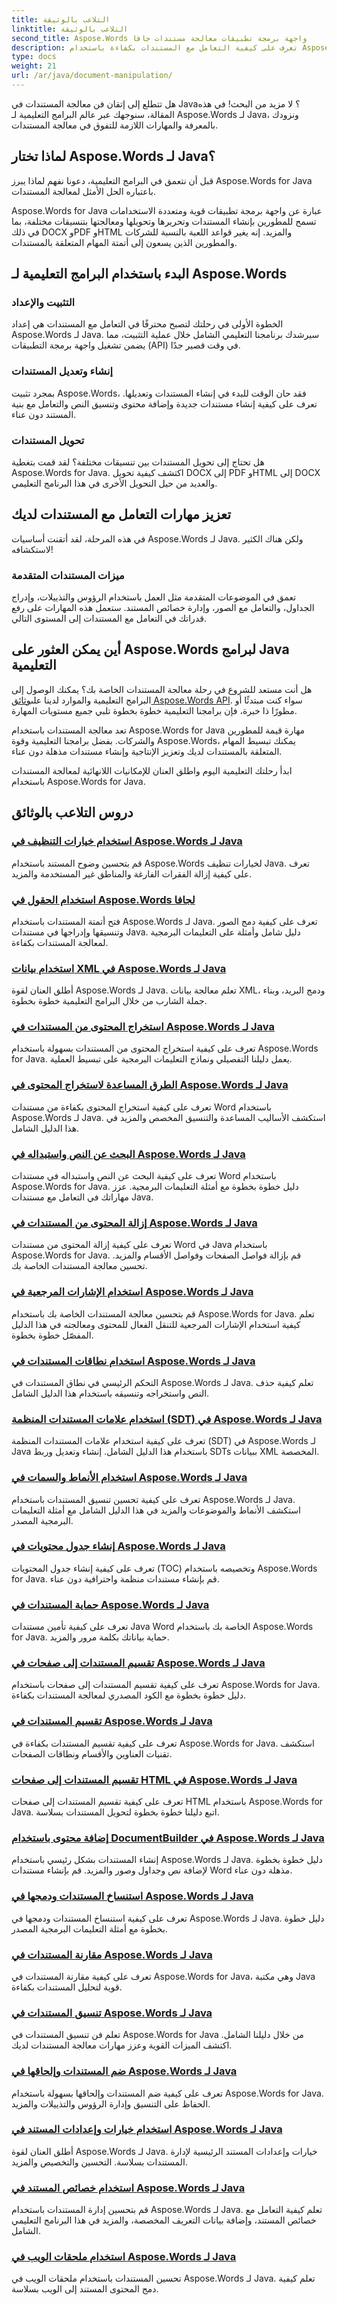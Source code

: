 ```yaml
---
title: التلاعب بالوثيقة
linktitle: التلاعب بالوثيقة
second_title: Aspose.Words واجهة برمجة تطبيقات معالجة مستندات جافا
description: تعرف على كيفية التعامل مع المستندات بكفاءة باستخدام Aspose.Words for Java من خلال برامجنا التعليمية الشاملة. عزز مهاراتك في معالجة مستندات Java اليوم!
type: docs
weight: 21
url: /ar/java/document-manipulation/
---
```



هل تتطلع إلى إتقان فن معالجة المستندات في Java؟ لا مزيد من البحث! في هذه المقالة، سنوجهك عبر عالم البرامج التعليمية لـ Aspose.Words لـ Java، ونزودك بالمعرفة والمهارات اللازمة للتفوق في معالجة المستندات.

## لماذا تختار Aspose.Words لـ Java؟

قبل أن نتعمق في البرامج التعليمية، دعونا نفهم لماذا يبرز Aspose.Words for Java باعتباره الحل الأمثل لمعالجة المستندات.

Aspose.Words for Java عبارة عن واجهة برمجة تطبيقات قوية ومتعددة الاستخدامات تسمح للمطورين بإنشاء المستندات وتحريرها وتحويلها ومعالجتها بتنسيقات مختلفة، بما في ذلك DOCX وPDF وHTML والمزيد. إنه يغير قواعد اللعبة بالنسبة للشركات والمطورين الذين يسعون إلى أتمتة المهام المتعلقة بالمستندات.

## البدء باستخدام البرامج التعليمية لـ Aspose.Words

### التثبيت والإعداد

الخطوة الأولى في رحلتك لتصبح محترفًا في التعامل مع المستندات هي إعداد Aspose.Words لـ Java. سيرشدك برنامجنا التعليمي الشامل خلال عملية التثبيت، مما يضمن تشغيل واجهة برمجة التطبيقات (API) في وقت قصير جدًا.

### إنشاء وتعديل المستندات

بمجرد تثبيت Aspose.Words، فقد حان الوقت للبدء في إنشاء المستندات وتعديلها. تعرف على كيفية إنشاء مستندات جديدة وإضافة محتوى وتنسيق النص والتعامل مع بنية المستند دون عناء.

### تحويل المستندات

هل تحتاج إلى تحويل المستندات بين تنسيقات مختلفة؟ لقد قمت بتغطية Aspose.Words for Java. اكتشف كيفية تحويل DOCX إلى PDF وHTML إلى DOCX والعديد من حيل التحويل الأخرى في هذا البرنامج التعليمي.

## تعزيز مهارات التعامل مع المستندات لديك

في هذه المرحلة، لقد أتقنت أساسيات Aspose.Words لـ Java. ولكن هناك الكثير لاستكشافه! 

### ميزات المستندات المتقدمة

تعمق في الموضوعات المتقدمة مثل العمل باستخدام الرؤوس والتذييلات، وإدراج الجداول، والتعامل مع الصور، وإدارة خصائص المستند. ستعمل هذه المهارات على رفع قدراتك في التعامل مع المستندات إلى المستوى التالي.

## أين يمكن العثور على Aspose.Words لبرامج Java التعليمية

 هل أنت مستعد للشروع في رحلة معالجة المستندات الخاصة بك؟ يمكنك الوصول إلى البرامج التعليمية والموارد لدينا على[وثائق Aspose.Words API](https://reference.aspose.com/words/java/). سواء كنت مبتدئًا أو مطورًا ذا خبرة، فإن برامجنا التعليمية خطوة بخطوة تلبي جميع مستويات المهارة.

تعد معالجة المستندات باستخدام Aspose.Words for Java مهارة قيمة للمطورين والشركات. بفضل برامجنا التعليمية وقوة Aspose.Words، يمكنك تبسيط المهام المتعلقة بالمستندات لديك وتعزيز الإنتاجية وإنشاء مستندات مذهلة دون عناء.

ابدأ رحلتك التعليمية اليوم واطلق العنان للإمكانيات اللانهائية لمعالجة المستندات باستخدام Aspose.Words for Java.

## دروس التلاعب بالوثائق
### [استخدام خيارات التنظيف في Aspose.Words لـ Java](./using-cleanup-options/)
قم بتحسين وضوح المستند باستخدام Aspose.Words لخيارات تنظيف Java. تعرف على كيفية إزالة الفقرات الفارغة والمناطق غير المستخدمة والمزيد.
### [استخدام الحقول في Aspose.Words لجافا](./using-fields/)
فتح أتمتة المستندات باستخدام Aspose.Words لـ Java. تعرف على كيفية دمج الصور وتنسيقها وإدراجها في مستندات Java. دليل شامل وأمثلة على التعليمات البرمجية لمعالجة المستندات بكفاءة.
### [استخدام بيانات XML في Aspose.Words لـ Java](./using-xml-data/)
أطلق العنان لقوة Aspose.Words لـ Java. تعلم معالجة بيانات XML، ودمج البريد، وبناء جملة الشارب من خلال البرامج التعليمية خطوة بخطوة.
### [استخراج المحتوى من المستندات في Aspose.Words لـ Java](./extracting-content-from-documents/)
تعرف على كيفية استخراج المحتوى من المستندات بسهولة باستخدام Aspose.Words for Java. يعمل دليلنا التفصيلي ونماذج التعليمات البرمجية على تبسيط العملية.
### [الطرق المساعدة لاستخراج المحتوى في Aspose.Words لـ Java](./helper-methods-for-extracting-content/)
تعرف على كيفية استخراج المحتوى بكفاءة من مستندات Word باستخدام Aspose.Words لـ Java. استكشف الأساليب المساعدة والتنسيق المخصص والمزيد في هذا الدليل الشامل.
### [البحث عن النص واستبداله في Aspose.Words لـ Java](./finding-and-replacing-text/)
تعرف على كيفية البحث عن النص واستبداله في مستندات Word باستخدام Aspose.Words for Java. دليل خطوة بخطوة مع أمثلة التعليمات البرمجية. عزز مهاراتك في التعامل مع مستندات Java.
### [إزالة المحتوى من المستندات في Aspose.Words لـ Java](./removing-content-from-documents/)
تعرف على كيفية إزالة المحتوى من مستندات Word في Java باستخدام Aspose.Words for Java. قم بإزالة فواصل الصفحات وفواصل الأقسام والمزيد. تحسين معالجة المستندات الخاصة بك.
### [استخدام الإشارات المرجعية في Aspose.Words لـ Java](./using-bookmarks/)
قم بتحسين معالجة المستندات الخاصة بك باستخدام Aspose.Words for Java. تعلم كيفية استخدام الإشارات المرجعية للتنقل الفعال للمحتوى ومعالجته في هذا الدليل المفصّل خطوة بخطوة.
### [استخدام نطاقات المستندات في Aspose.Words لـ Java](./using-document-ranges/)
التحكم الرئيسي في نطاق المستندات في Aspose.Words لـ Java. تعلم كيفية حذف النص واستخراجه وتنسيقه باستخدام هذا الدليل الشامل.
### [استخدام علامات المستندات المنظمة (SDT) في Aspose.Words لـ Java](./using-structured-document-tags/)
تعرف على كيفية استخدام علامات المستندات المنظمة (SDT) في Aspose.Words لـ Java باستخدام هذا الدليل الشامل. إنشاء وتعديل وربط SDTs ببيانات XML المخصصة.
### [استخدام الأنماط والسمات في Aspose.Words لـ Java](./using-styles-and-themes/)
تعرف على كيفية تحسين تنسيق المستندات باستخدام Aspose.Words لـ Java. استكشف الأنماط والموضوعات والمزيد في هذا الدليل الشامل مع أمثلة التعليمات البرمجية المصدر.
### [إنشاء جدول محتويات في Aspose.Words لـ Java](./generating-table-of-contents/)
تعرف على كيفية إنشاء جدول المحتويات (TOC) وتخصيصه باستخدام Aspose.Words for Java. قم بإنشاء مستندات منظمة واحترافية دون عناء.
### [حماية المستندات في Aspose.Words لـ Java](./protecting-documents/)
تعرف على كيفية تأمين مستندات Java Word الخاصة بك باستخدام Aspose.Words for Java. حماية بياناتك بكلمة مرور والمزيد.
### [تقسيم المستندات إلى صفحات في Aspose.Words لـ Java](./splitting-documents-into-pages/)
تعرف على كيفية تقسيم المستندات إلى صفحات باستخدام Aspose.Words for Java. دليل خطوة بخطوة مع الكود المصدري لمعالجة المستندات بكفاءة.
### [تقسيم المستندات في Aspose.Words لـ Java](./splitting-documents/)
تعرف على كيفية تقسيم المستندات بكفاءة في Aspose.Words for Java. استكشف تقنيات العناوين والأقسام ونطاقات الصفحات.
### [تقسيم المستندات إلى صفحات HTML في Aspose.Words لـ Java](./splitting-documents-into-html-pages/)
تعرف على كيفية تقسيم المستندات إلى صفحات HTML باستخدام Aspose.Words for Java. اتبع دليلنا خطوة بخطوة لتحويل المستندات بسلاسة.
### [إضافة محتوى باستخدام DocumentBuilder في Aspose.Words لـ Java](./adding-content-using-documentbuilder/)
إنشاء المستندات بشكل رئيسي باستخدام Aspose.Words لـ Java. دليل خطوة بخطوة لإضافة نص وجداول وصور والمزيد. قم بإنشاء مستندات Word مذهلة دون عناء.
### [استنساخ المستندات ودمجها في Aspose.Words لـ Java](./cloning-and-combining-documents/)
تعرف على كيفية استنساخ المستندات ودمجها في Aspose.Words لـ Java. دليل خطوة بخطوة مع أمثلة التعليمات البرمجية المصدر.
### [مقارنة المستندات في Aspose.Words لـ Java](./comparing-documents/)
تعرف على كيفية مقارنة المستندات في Aspose.Words for Java، وهي مكتبة Java قوية لتحليل المستندات بكفاءة. 
### [تنسيق المستندات في Aspose.Words لـ Java](./formatting-documents/)
تعلم فن تنسيق المستندات في Aspose.Words for Java من خلال دليلنا الشامل. اكتشف الميزات القوية وعزز مهارات معالجة المستندات لديك.
### [ضم المستندات وإلحاقها في Aspose.Words لـ Java](./joining-and-appending-documents/)
تعرف على كيفية ضم المستندات وإلحاقها بسهولة باستخدام Aspose.Words for Java. الحفاظ على التنسيق وإدارة الرؤوس والتذييلات والمزيد.
### [استخدام خيارات وإعدادات المستند في Aspose.Words لـ Java](./using-document-options-and-settings/)
أطلق العنان لقوة Aspose.Words لـ Java. خيارات وإعدادات المستند الرئيسية لإدارة المستندات بسلاسة. التحسين والتخصيص والمزيد.
### [استخدام خصائص المستند في Aspose.Words لـ Java](./using-document-properties/)
قم بتحسين إدارة المستندات باستخدام Aspose.Words لـ Java. تعلم كيفية التعامل مع خصائص المستند، وإضافة بيانات التعريف المخصصة، والمزيد في هذا البرنامج التعليمي الشامل.
### [استخدام ملحقات الويب في Aspose.Words لـ Java](./using-web-extensions/)
تحسين المستندات باستخدام ملحقات الويب في Aspose.Words لـ Java. تعلم كيفية دمج المحتوى المستند إلى الويب بسلاسة. 